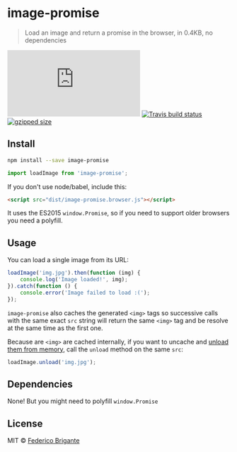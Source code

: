 # image-promise

> Load an image and return a promise in the browser, in 0.4KB, no dependencies

[![gzipped size](https://badges.herokuapp.com/size/github/bfred-it/image-promise/master/dist/image-promise.browser.js?gzip=true&label=gzipped%20size)](#readme) [![Travis build status](https://api.travis-ci.org/bfred-it/image-promise.svg?branch=master)](https://travis-ci.org/bfred-it/image-promise) [![gzipped size](https://img.shields.io/npm/v/image-promise.svg)](https://www.npmjs.com/package/image-promise) 

## Install

```sh
npm install --save image-promise
```
```js
import loadImage from 'image-promise';
```

If you don't use node/babel, include this:

```html
<script src="dist/image-promise.browser.js"></script>
```

It uses the ES2015 `window.Promise`, so if you need to support older browsers you need a polyfill.

## Usage

You can load a single image from its URL:

```js
loadImage('img.jpg').then(function (img) {
	console.log('Image loaded!', img);
}).catch(function () {
	console.error('Image failed to load :(');
});
```

`image-promise` also caches the generated `<img>` tags so successive calls with the same exact `src` string will return the same `<img>` tag and be resolve at the same time as the first one.

Because are `<img>` are cached internally, if you want to uncache and [unload them from memory](http://www.fngtps.com/2010/mobile-safari-image-resource-limit-workaround/), call the `unload` method on the same `src`:

```js
loadImage.unload('img.jpg');
```

## Dependencies

None! But you might need to polyfill `window.Promise`

## License

MIT © [Federico Brigante](http://twitter.com/bfred_it)
